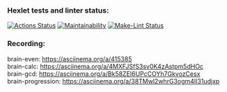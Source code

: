 ### Hexlet tests and linter status:
[![Actions Status](https://github.com/TamaraTamaraTamara/python-project-lvl1/workflows/hexlet-check/badge.svg)](https://github.com/TamaraTamaraTamara/python-project-lvl1/actions)
[![Maintainability](https://api.codeclimate.com/v1/badges/a99a88d28ad37a79dbf6/maintainability)](https://codeclimate.com/github/codeclimate/codeclimate/maintainability)
[![Make-Lint Status](https://github.com/TamaraTamaraTamara/python-project-lvl1/workflows/Python%20CI/badge.svg)](https://github.com/TamaraTamaraTamara/python-project-lvl1/actions)

### Recording:
brain-even: https://asciinema.org/a/415385 <br>
brain-calc: https://asciinema.org/a/4MXFJSfS3sv0K4zAstpm5dHOc <br>
brain-gcd: https://asciinema.org/a/Bk58ZEI6UPcCOYh7GkvozCesx <br>
brain-progression: https://asciinema.org/a/38TMwl2whrG3ogm4II31udjxp <br>